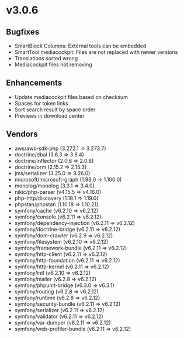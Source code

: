 # v3.0.6

## Bugfixes

- SmartBlock Columns: External tools can be embedded
- SmartTool mediacockpit: Files are not replaced with newer versions
- Translations sorted wrong
- Mediacockpit files not removing

## Enhancements

- Update mediacockpit files based on checksum
- Spaces for token links
- Sort search result by space order
- Previews in download center

## Vendors

- aws/aws-sdk-php (3.272.1 => 3.273.7)
- doctrine/dbal (3.6.3 => 3.6.4)
- doctrine/inflector (2.0.6 => 2.0.8)
- doctrine/orm (2.15.2 => 2.15.3)
- jms/serializer (3.25.0 => 3.26.0)
- microsoft/microsoft-graph (1.98.0 => 1.100.0)
- monolog/monolog (3.3.1 => 3.4.0)
- nikic/php-parser (v4.15.5 => v4.16.0)
- php-http/discovery (1.18.1 => 1.19.0)
- phpstan/phpstan (1.10.18 => 1.10.21)
- symfony/cache (v6.2.10 => v6.2.12)
- symfony/console (v6.2.11 => v6.2.12)
- symfony/dependency-injection (v6.2.11 => v6.2.12)
- symfony/doctrine-bridge (v6.2.11 => v6.2.12)
- symfony/dom-crawler (v6.2.9 => v6.2.12)
- symfony/filesystem (v6.2.10 => v6.2.12)
- symfony/framework-bundle (v6.2.11 => v6.2.12)
- symfony/http-client (v6.2.11 => v6.2.12)
- symfony/http-foundation (v6.2.11 => v6.2.12)
- symfony/http-kernel (v6.2.11 => v6.2.12)
- symfony/intl (v6.2.10 => v6.2.12)
- symfony/mailer (v6.2.8 => v6.2.12)
- symfony/phpunit-bridge (v6.3.0 => v6.3.1)
- symfony/routing (v6.2.8 => v6.2.12)
- symfony/runtime (v6.2.8 => v6.2.12)
- symfony/security-bundle (v6.2.11 => v6.2.12)
- symfony/serializer (v6.2.11 => v6.2.12)
- symfony/validator (v6.2.11 => v6.2.12)
- symfony/var-dumper (v6.2.11 => v6.2.12)
- symfony/web-profiler-bundle (v6.2.11 => v6.2.12)